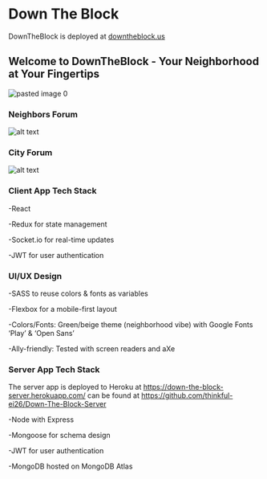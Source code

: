 # Down The Block

DownTheBlock is deployed at [downtheblock.us](https://downtheblock.us)


## Welcome to DownTheBlock - Your Neighborhood at Your Fingertips
![pasted image 0](https://user-images.githubusercontent.com/43651736/53673209-6f57a100-3c43-11e9-8926-d7a35b3517d1.png)

### Neighbors Forum
![alt text](https://github.com/thinkful-ei26/Down-The-Block-Client/blob/dev/public/screenshot.png "Sims")

### City Forum
![alt text](https://github.com/thinkful-ei26/Down-The-Block-Client/blob/dev/public/screenshot2.png "Sims")

### Client App Tech Stack
-React

-Redux for state management

-Socket.io for real-time updates

-JWT for user authentication

### UI/UX Design
-SASS  to reuse colors & fonts as variables

-Flexbox for a mobile-first layout

-Colors/Fonts: Green/beige theme (neighborhood vibe) with Google Fonts ‘Play’ & ‘Open Sans’

-Ally-friendly: Tested with screen readers and aXe

### Server App Tech Stack

The server app is deployed to Heroku at https://down-the-block-server.herokuapp.com/ can be found at https://github.com/thinkful-ei26/Down-The-Block-Server

-Node with Express

-Mongoose for schema design

-JWT for user authentication

-MongoDB hosted on MongoDB Atlas
